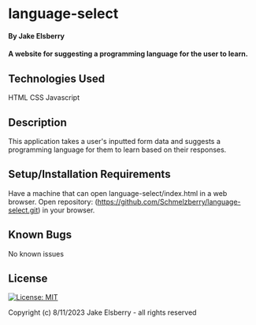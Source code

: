 # language-select

#### By Jake Elsberry

#### A website for suggesting a programming language for the user to learn.

## Technologies Used
HTML
CSS
Javascript

## Description

This application takes a user's inputted form data and suggests a programming language for them to learn based on their responses.
## Setup/Installation Requirements
Have a machine that can open language-select/index.html in a web browser.
Open repository: (https://github.com/Schmelzberry/language-select.git) in your browser.

## Known Bugs
No known issues

## License
[![License: MIT](https://img.shields.io/badge/License-MIT-yellow.svg)](https://opensource.org/licenses/MIT)

Copyright (c) 8/11/2023 Jake Elsberry - all rights reserved